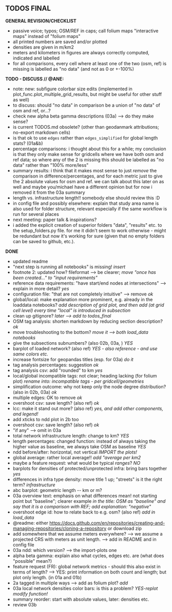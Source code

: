 ## TODOS FINAL

**GENERAL REVISION/CHECKLIST**
* passive voice; typos; OSM/REF in caps; call folium maps "interactive maps" instead of "folium maps"
* all printed numbers are saved and/or plotted
* densities are given in m/km2
* meters and kilometers in figures are always correctly computed, indicated and labelled
* for all comparisons, every cell where at least one of the two (osm, ref) is missing is labelled as "no data" (and not as 0 or +-100%)

**TODO - DISCUSS // @ANE:**
* note: new: subfigure colorbar size edits (implemented in plot_func.plot_multiple_grid_results, but might be useful for other stuff as well)
* to discuss: should "no data" in comparison be a union of "no data" of osm and ref, or...?
* check new alpha beta gamma descriptions (03a) --> do they make sense?
* is current TODOS.md obsolete? (other than geodanmark attributions; no-export markdown cells)
* is that ok to use `edges` rather than `edges_simplified` for global length stats? (01a&b)
* percentage comparisons: i thought about this for a while; my conclusion is that they only make sense for gridcells where we have both osm and ref data; so where any of the 2 is missing this should be labelled as "no data" rather than "100% more/less"
* summary results: i think that it makes most sense to just *remove* the comparison in difference/percentages, and for each metric just to give the 2 absolute values for osm and ref. we can talk about this later on as well and maybe you/michael have a different opinion but for now i removed it from the 03a summary
* length vs. infrastructure length!! somebody else should review this :D
* in config file and possibly elsewhere: explain that study area name is also used for folder structure, relevant especially if the same workflow is run for several places
* next meeting: paper talk & inspirations?
* i added the explicit creation of superior folders "data", "results" etc. to the setup_folders.py file. for me it didn't seem to work otherwise - might be redundant but now it's working for sure (given that no empty folders can be saved to github, etc.).

**DONE**
* updated readme
* "next step is running all notebooks" is missing! *insert*
* footnote 2: updated how? fileformat --> be clearer; *move "once has been created..." to "input requirements"*
* reference data requirements: "have start/end nodes at intersections" --> explain in more detail? *yes*
* configuration file: "that are not completely intuitive" --> remove *ok*
* global/local: make explanation more prominent, e.g. already in the loaddata notebooks? *add description of grid plot, and then add (at grid cell level) every time "local" is introduced in subsection*
* clean up gitignore? *later --> add to todos_final*
* OSM tag analysis: shorten markdown by reducing section description? *ok*
* move troubleshooting to the bottom? *move it --> both load_data notebooks*
* give the subsections subnumbers? (also 02b, 03a, ) *YES*
* barplot of loaded network? (also ref) *YES - also reference - and use same colors etc.* 
* increase fontsize for geopandas titles (esp. for 03a) *do it*
* tag analysis percentages: suggestion *ok*
* tag analysis csv: add "rounded" to km *yes*
* local/global incompatible tags: not clear; heading lacking (for folium plot) *rename into: incompatible tags - per gridcell/geometries*
* simplification outcome: why not keep only the node degree distribution? (also in 02b, 03a) *ok*
* multiple edges: OK to remove *ok*
* overshoot csv: save length? (also ref) *ok*
* lcc: make it stand out more? (also ref) *yes, and add other components, and legend!*
* add xticks to ndd plot in 2b too
* overshoot csv: save length? (also ref) *ok*
* "if any" --> omit in 03a
* total network infrastructure length: change to km? *YES*
* length percentages: changed function: instead of always taking the higher value as baseline, we always take OSM as baseline *YES*
* ndd before/after: horizontal, not vertical *IMPORT the plots!*
* global average: rather local average!! *add "average per km2*
* maybe a feature request: what would be typical *ranges*? *NO*
* barplots for densities of protected/unprotected infra: bring bars together *yes*
* differences in infra type density: move title 1 up; "streets" is it the right term? *infrastructure*
* abc barplot: geometric length -- km or m?
* 03a overview text: emphasis on what differences mean! not starting point but "baseline"; clearer example *in the title: OSM as "baseline" and say that it is a comparison with REF; add explanation: "negative"*
* overshoot edge id: how to relate back to e.g. osm? (also ref) *add in load_data*
* @readme: either https://docs.github.com/en/repositories/creating-and-managing-repositories/cloning-a-repository or download zip
* add somewhere that we assume meters everywhere? --> we assume a projected CRS with meters as unit length. --> add in README and in config file
* 03a ndd: which version? --> the import-plots one
* alpha beta gamma: explain also what cycles, edges etc. are (what does "possible" mean?) 
* feature request (FR): global network metrics - should this also exist in terms of length? --> YES: print information on both count and length; but plot only length. (in 01a and 01b)
* 2a tagged in multiple ways --> add as folium plot? *add* 
* 03a local network densities color bars: is this a problem? *YES-replot* *modify function!*
* summary reorder: start with absolute values, later: densities etc. 
* review 03b
